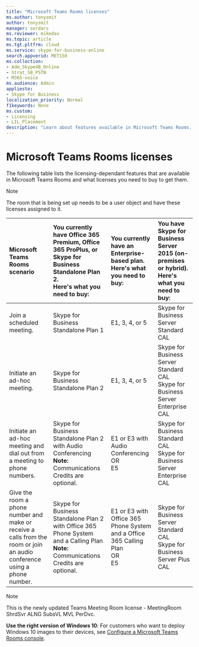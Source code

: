 ```yaml
---
title: "Microsoft Teams Rooms licenses"
ms.author: tonysmit
author: tonysmit
manager: serdars
ms.reviewer: mikedav
ms.topic: article
ms.tgt.pltfrm: cloud
ms.service: skype-for-business-online
search.appverid: MET150
ms.collection: 
- Adm_Skype4B_Online
- Strat_SB_PSTN
- M365-voice
ms.audience: Admin
appliesto:
- Skype for Business 
localization_priority: Normal
f1keywords: None
ms.custom:
- Licensing
- LIL_Placement
description: "Learn about features available in Microsoft Teams Rooms. "
---
```


# Microsoft Teams Rooms licenses
<a name="bkmk_srs"> </a>

The following table lists the licensing-dependant features that are available in Microsoft Teams Rooms and what licenses you need to buy to get them.
  
> [!NOTE]
> The room that is being set up needs to be a user object and have these licenses assigned to it.

|Microsoft Teams Rooms scenario |You currently have Office 365 Premium, Office 365 ProPlus, or Skype for Business Standalone Plan 2.  <br/> Here's what you need to buy:  |You currently have an Enterprise-based plan.  <br/> Here's what you need to buy: |You have Skype for Business Server 2015 (on-premises or hybrid). <br/> Here's what you need to buy:|
|:-----|:-----|:-----|:-----|
|Join a scheduled meeting.  |Skype for Business Standalone Plan 1 |E1, 3, 4, or 5  |Skype for Business Server Standard CAL  |
|Initiate an ad-hoc meeting. |Skype for Business Standalone Plan 2 |E1, 3, 4, or 5 |Skype for Business Server Standard CAL  <br/> Skype for Business Server Enterprise CAL|
|Initiate an ad-hoc meeting and dial out from a meeting to phone numbers. |Skype for Business Standalone Plan 2 with Audio Conferencing  <br/> **Note:** Communications Credits are optional. |E1 or E3 with Audio Conferencing  <br/> OR  <br/> E5  <br/> |Skype for Business Standard CAL  <br/> Skype for Business Server Enterprise CAL|
|Give the room a phone number and make or receive a calls from the room or join an audio conference using a phone number.  |Skype for Business Standalone Plan 2 with Office 365 Phone System and a Calling Plan  <br/> **Note:** Communications Credits are optional.           |E1 or E3 with Office 365 Phone System and a Office 365 Calling Plan  <br/> OR  <br/> E5   |Skype for Business Server Standard CAL  <br/> Skype for Business Server Plus CAL  |

> [!NOTE] 
> This is the newly updated Teams Meeting Room license - MeetingRoom ShrdSvr ALNG SubsVL MVL PerDvc.

 **Use the right version of Windows 10**: For customers who want to deploy Windows 10 images to their devices, see [Configure a Microsoft Teams Rooms console](/Skypeforbusiness/deploy/deploy-clients/console.md).
